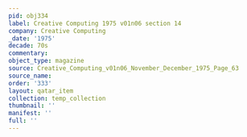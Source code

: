 ```yaml
---
pid: obj334
label: Creative Computing 1975 v01n06 section 14
company: Creative Computing
_date: '1975'
decade: 70s
commentary: 
object_type: magazine
source: Creative_Computing_v01n06_November_December_1975_Page_63
source_name: 
order: '333'
layout: qatar_item
collection: temp_collection
thumbnail: ''
manifest: ''
full: ''
---
```

